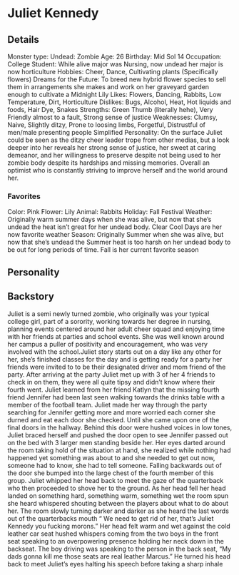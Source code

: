# Juliet Kennedy 
## Details
Monster type: Undead: Zombie
Age: 26
Birthday: Mid Sol 14
Occupation: College Student: While alive major was Nursing, now undead her major is now horticulture
Hobbies: Cheer, Dance, Cultivating plants (Specifically flowers)
Dreams for the Future: To breed new hybrid flower species to sell them in arrangements she makes and work on her graveyard garden enough to cultivate a Midnight Lily
Likes:  Flowers, Dancing, Rabbits,  Low Temperature, Dirt, Horticulture 
Dislikes: Bugs, Alcohol,  Heat, Hot liquids and foods, Hair Dye, Snakes
Strengths: Green Thumb (literally hehe), Very Friendly almost to a fault, Strong sense of justice 
Weaknesses: Clumsy, Naive, Slightly ditzy, Prone to loosing limbs, Forgetful, Distrustful of men/male presenting people
Simplified Personality: On the surface Juliet could be seen as the ditzy cheer leader trope from other medias, but a look deeper into her reveals her strong sense of justice, her sweet at caring demeanor, and her willingness to preserve despite not being used to her zombie body despite its hardships and missing memories. Overall an optimist who is constantly striving to improve herself and the world around her.

### Favorites
Color: Pink
Flower: Lily
Animal: Rabbits
Holiday: Fall Festival 
Weather: Originally warm summer days when she was alive, but now that she’s undead the heat isn’t great for her undead body. Clear Cool Days are her now favorite weather
Season: Originally Summer when she was alive, but now that she’s undead the Summer heat is too harsh on her undead body to be out for long periods of time. Fall is her current favorite season


## Personality 

## Backstory 

Juliet is a semi newly turned zombie, who originally was your typical college girl, part of a sorority, working towards her degree in nursing, planning events centered around her adult cheer squad and enjoying time with her friends at parties and school events. She was well known around her campus a puller of positivity and encouragement, who was very involved with the school.Juliet story starts out on a day like any other for her, she’s finished classes for the day and is getting ready for a party her friends were invited to to be their designated driver and mom friend of the party. After arriving at the party Juliet met up with 3 of her 4 friends to check in on them, they were all quite tipsy and didn’t know where their fourth went. Juliet learned from her friend Katlyn that the missing fourth friend Jennifer had been last seen walking towards the drinks table with a member of the football team. Juliet made her way through the party searching for Jennifer getting more and more worried each corner she durned and eat each door she checked. Until she came upon one of the final doors in the hallway. Behind this door were hushed voices in low tones, Juliet braced herself and pushed the door open to see Jennifer passed out on the bed  with 3 larger men standing beside her. Her eyes darted around the room taking hold of the situation at hand, she realized while nothing had happened yet something was about to and she needed to get out now, someone had to know, she had to tell someone. Falling backwards out of the door she bumped into the large chest of the fourth member of this group. Juliet whipped her head back to meet the gaze of the quarterback who then proceeded to shove her to the ground. As her head fell her head landed on something hard, something warm, something wet the room spun she heard whispered shouting between the players about what to do about her. The room slowly turning darker and darker as she heard the last words out of the quarterbacks mouth “ We need to get rid of her, that’s Juliet Kennedy you fucking morons.” Her head felt warm and wet against the cold leather car seat hushed whispers coming from the two boys in the front seat speaking to an overpowering presence holding her neck down in the backseat.  The boy driving was speaking to the person in the back seat, “My dads gonna kill me those seats are real leather Marcus.” He turned his head back to meet Juliet’s eyes halting his speech before taking a sharp inhale

